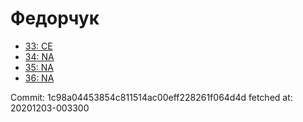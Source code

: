 # Федорчук
- [33: CE](33.md)
- [34: NA](34.md)
- [35: NA](35.md)
- [36: NA](36.md)

Commit: 1c98a04453854c811514ac00eff228261f064d4d
 fetched at: 20201203-003300
